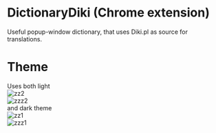 # DictionaryDiki (Chrome extension)

Useful popup-window dictionary, that uses Diki.pl as source for translations.

# Theme

Uses both light  
![zz2](https://user-images.githubusercontent.com/39278140/212560197-ded34054-c83b-44fa-8568-2c33fb044e65.png)  
![zzz2](https://user-images.githubusercontent.com/39278140/212560219-880b9d1f-5f8d-40d7-a1fb-2a3a7ca59503.png)  
and dark theme  
![zz1](https://user-images.githubusercontent.com/39278140/212560225-f8b6e969-1b4e-4326-9b27-e5aba9c90410.png)  
![zzz1](https://user-images.githubusercontent.com/39278140/212560227-6818de2c-1fad-4653-85ef-a5ac42398eaa.png)
